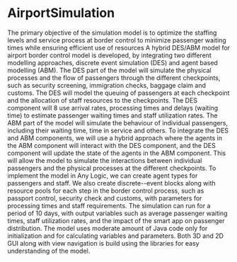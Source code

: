 # AirportSimulation
The primary objective of the simulation model is to optimize the staffing levels and service process at border control to minimize passenger waiting times while ensuring efficient use of resources
A hybrid DES/ABM model for airport border control model is developed, by integrating two different modelling approaches, discrete event simulation (DES) and agent based modelling (ABM). The DES part of the model will simulate the physical processes and the flow of passengers through the different checkpoints, such as security screening, immigration checks, baggage claim and customs. The DES will model the queuing of passengers at each checkpoint and the allocation of staff resources to the checkpoints. The DES component will
8
use arrival rates, processing times and delays (waiting time) to estimate passenger waiting times and staff utilization rates.
The ABM part of the model will simulate the behaviour of individual passengers, including their waiting time, time in service and others. To integrate the DES and ABM components, we will use a hybrid approach where the agents in the ABM component will interact with the DES component, and the DES component will update the state of the agents in the ABM component. This will allow the model to simulate the interactions between individual passengers and the physical processes at the different checkpoints.
To implement the model in Any Logic, we can create agent types for passengers and staff. We also create discrete--event blocks along with resource pools for each step in the border control process, such as passport control, security check and customs, with parameters for processing times and staff requirements. The simulation can run for a period of 10 days, with output variables such as average passenger waiting times, staff utilization rates, and the impact of the smart app on passenger distribution. The model uses moderate amount of Java code only for initialization and for calculating variables and parameters. Both 3D and 2D GUI along with view navigation is build using the libraries for easy understanding of the model.
